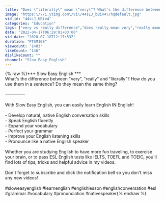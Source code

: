 ```yaml
---
title: "Does \"literally\" mean \"very\"? What's the difference between \"very\", \"really\" and \"literally\"?"
image: "https:\/\/i.ytimg.com\/vi\/44sLJ_bBiv4\/hqdefault.jpg"
vid_id: "44sLJ_bBiv4"
categories: "Education"
tags: ["very vs really difference","does really mean very","really meaning"]
date: "2022-04-17T06:29:01+03:00"
vid_date: "2020-07-18T12:17:53Z"
duration: "PT6M10S"
viewcount: "1403"
likeCount: "146"
dislikeCount: ""
channel: "Slow Easy English"
---
```

{% raw %}*** Slow Easy English ***<br />What's the difference between &quot;very&quot;, &quot;really&quot; and &quot;literally&quot;? How do you use them in a sentence? Do they mean the same thing?<br /><br />----------<br /><br />With Slow Easy English, you can easily learn English IN English!<br /><br />- Develop natural, native English conversation skills<br />- Speak English fluently<br />- Expand your vocabulary<br />- Perfect your grammar<br />- Improve your English listening skills<br />- Pronounce like a native English speaker<br /><br />Whether you are studying English to have more fun traveling, to exercise your brain, or to pass ESL English tests like IELTS, TOEFL and TOEIC, you'll find lots of tips, tricks and helpful advice in my videos.<br /><br />Don't forget to subscribe and click the notification bell so you don't miss any new videos!<br /><br />#sloweasyenglish #learnenglish #englishlesson #englishconversation #esl #grammar #vocabulary #pronunciation #nativespeaker{% endraw %}
